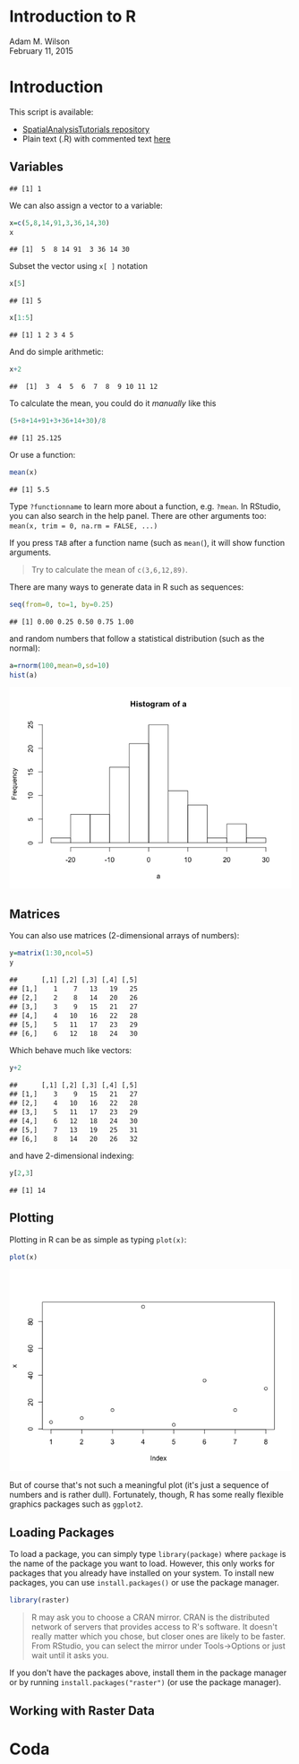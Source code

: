 # Introduction to R
Adam M. Wilson  
February 11, 2015  




#  Introduction
This script is available:

  * [SpatialAnalysisTutorials repository](http://github.com/adammwilson/SpatialAnalysisTutorials/blob/master/R_Introduction)
  * Plain text (.R) with commented text [here](http://raw.githubusercontent.com/adammwilson/SpatialAnalysisTutorials/blob/master/R_Introduction/R_Introduction.R)
 


## Variables


```
## [1] 1
```

We can also assign a vector to a variable:

```r
x=c(5,8,14,91,3,36,14,30)
x
```

```
## [1]  5  8 14 91  3 36 14 30
```

Subset the vector using `x[ ]` notation

```r
x[5]
```

```
## [1] 5
```

```r
x[1:5]
```

```
## [1] 1 2 3 4 5
```


And do simple arithmetic:

```r
x+2
```

```
##  [1]  3  4  5  6  7  8  9 10 11 12
```

To calculate the mean, you could do it _manually_ like this


```r
(5+8+14+91+3+36+14+30)/8
```

```
## [1] 25.125
```

Or use a function:

```r
mean(x)
```

```
## [1] 5.5
```

Type `?functionname` to learn more about a function, e.g. `?mean`.  In RStudio, you can also search in the help panel.  There are other arguments too: `mean(x, trim = 0, na.rm = FALSE, ...)`

If you press `TAB` after a function name (such as `mean(`), it will show function arguments.

> Try to calculate the mean of `c(3,6,12,89)`.    


There are many ways to generate data in R such as sequences:

```r
seq(from=0, to=1, by=0.25)
```

```
## [1] 0.00 0.25 0.50 0.75 1.00
```
and random numbers that follow a statistical distribution (such as the normal):


```r
a=rnorm(100,mean=0,sd=10)
hist(a)
```

![](R_Introduction_files/figure-html/unnamed-chunk-9-1.png) 


## Matrices
You can also use matrices (2-dimensional arrays of numbers):

```r
y=matrix(1:30,ncol=5)
y
```

```
##      [,1] [,2] [,3] [,4] [,5]
## [1,]    1    7   13   19   25
## [2,]    2    8   14   20   26
## [3,]    3    9   15   21   27
## [4,]    4   10   16   22   28
## [5,]    5   11   17   23   29
## [6,]    6   12   18   24   30
```

Which behave much like vectors:

```r
y+2
```

```
##      [,1] [,2] [,3] [,4] [,5]
## [1,]    3    9   15   21   27
## [2,]    4   10   16   22   28
## [3,]    5   11   17   23   29
## [4,]    6   12   18   24   30
## [5,]    7   13   19   25   31
## [6,]    8   14   20   26   32
```

and have 2-dimensional indexing:

```r
y[2,3]
```

```
## [1] 14
```


## Plotting
Plotting in R can be as simple as typing `plot(x)`:

```r
plot(x)
```

![](R_Introduction_files/figure-html/unnamed-chunk-13-1.png) 

But of course that's not such a meaningful plot (it's just a sequence of numbers and is rather dull).  Fortunately, though, R has some really flexible graphics packages such as `ggplot2`.  

## Loading Packages

To load a package, you can simply type `library(package)` where `package` is the name of the package you want to load.  However, this only works for packages that you already have installed on your system.  To install new packages, you can use `install.packages()` or use the package manager. 


```r
library(raster)
```

> R may ask you to choose a CRAN mirror. CRAN is the distributed network of servers that provides access to R's software.  It doesn't really matter which you chose, but closer ones are likely to be faster.  From RStudio, you can select the mirror under Tools→Options or just wait until it asks you.


If you don't have the packages above, install them in the package manager or by running `install.packages("raster")` (or use the package manager). 

## Working with Raster Data




# Coda







